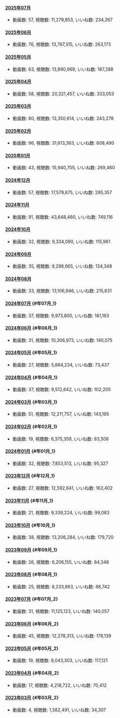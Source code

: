 #### [2025年07月](video#2025年07月 "wikilink")

-   動画数: 57, 視聴数: 11,279,853, いいね数: 234,267

#### [2025年06月](video#2025年06月 "wikilink")

-   動画数: 76, 視聴数: 13,767,315, いいね数: 263,173

#### [2025年05月](video#2025年05月 "wikilink")

-   動画数: 63, 視聴数: 13,890,969, いいね数: 187,288

#### [2025年04月](video#2025年04月 "wikilink")

-   動画数: 58, 視聴数: 20,321,457, いいね数: 333,053

#### [2025年03月](video#2025年03月 "wikilink")

-   動画数: 60, 視聴数: 13,350,614, いいね数: 243,278

#### [2025年02月](video#2025年02月 "wikilink")

-   動画数: 96, 視聴数: 31,613,363, いいね数: 608,490

#### [2025年01月](video#2025年01月 "wikilink")

-   動画数: 43, 視聴数: 15,940,705, いいね数: 269,460

#### [2024年12月](video#2024年12月 "wikilink")

-   動画数: 57, 視聴数: 17,579,875, いいね数: 285,357

#### [2024年11月](video#2024年11月 "wikilink")

-   動画数: 91, 視聴数: 43,648,460, いいね数: 749,116

#### [2024年10月](video#2024年10月 "wikilink")

-   動画数: 32, 視聴数: 9,334,090, いいね数: 115,961

#### [2024年09月](video#2024年09月 "wikilink")

-   動画数: 35, 視聴数: 9,298,665, いいね数: 134,348

#### [2024年08月](video#2024年08月 "wikilink")

-   動画数: 33, 視聴数: 13,106,946, いいね数: 215,631

#### [2024年07月](video#2024年07月 "wikilink") {#年07月_1}

-   動画数: 37, 視聴数: 9,973,800, いいね数: 181,163

#### [2024年06月](video#2024年06月 "wikilink") {#年06月_1}

-   動画数: 31, 視聴数: 10,306,973, いいね数: 140,075

#### [2024年05月](video#2024年05月 "wikilink") {#年05月_1}

-   動画数: 27, 視聴数: 5,884,234, いいね数: 73,437

#### [2024年04月](video#2024年04月 "wikilink") {#年04月_1}

-   動画数: 37, 視聴数: 9,512,642, いいね数: 102,205

#### [2024年03月](video#2024年03月 "wikilink") {#年03月_1}

-   動画数: 51, 視聴数: 12,211,757, いいね数: 143,195

#### [2024年02月](video#2024年02月 "wikilink") {#年02月_1}

-   動画数: 19, 視聴数: 6,375,359, いいね数: 83,508

#### [2024年01月](video#2024年01月 "wikilink") {#年01月_1}

-   動画数: 32, 視聴数: 7,853,513, いいね数: 95,327

#### [2023年12月](video#2023年12月 "wikilink") {#年12月_1}

-   動画数: 27, 視聴数: 12,592,641, いいね数: 163,402

#### [2023年11月](video#2023年11月 "wikilink") {#年11月_1}

-   動画数: 21, 視聴数: 9,339,224, いいね数: 99,083

#### [2023年10月](video#2023年10月 "wikilink") {#年10月_1}

-   動画数: 38, 視聴数: 13,206,284, いいね数: 179,720

#### [2023年09月](video#2023年09月 "wikilink") {#年09月_1}

-   動画数: 26, 視聴数: 6,206,155, いいね数: 84,348

#### [2023年08月](video#2023年08月 "wikilink") {#年08月_1}

-   動画数: 25, 視聴数: 8,233,863, いいね数: 88,742

#### [2023年07月](video#2023年07月 "wikilink") {#年07月_2}

-   動画数: 31, 視聴数: 11,125,123, いいね数: 140,057

#### [2023年06月](video#2023年06月 "wikilink") {#年06月_2}

-   動画数: 45, 視聴数: 12,278,313, いいね数: 178,139

#### [2023年05月](video#2023年05月 "wikilink") {#年05月_2}

-   動画数: 19, 視聴数: 8,043,303, いいね数: 117,121

#### [2023年04月](video#2023年04月 "wikilink") {#年04月_2}

-   動画数: 17, 視聴数: 4,218,722, いいね数: 70,412

#### [2023年03月](video#2023年03月 "wikilink") {#年03月_2}

-   動画数: 4, 視聴数: 1,582,491, いいね数: 34,307
